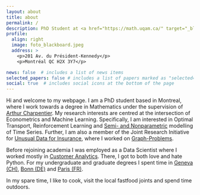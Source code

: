 ```yaml
---
layout: about
title: about
permalink: /
description: PhD Student at <a href="https://math.uqam.ca/" target="_blank">UQAM</a>
profile:
  align: right
  image: foto_blackboard.jpeg
  address: >
    <p>201 Av. du Président-Kennedy</p>
    <p>Montréal QC H2X 3Y7</p>

news: false  # includes a list of news items
selected_papers: false # includes a list of papers marked as "selected={true}"
social: true  # includes social icons at the bottom of the page
---
```


Hi and welcome to my webpage. I am a PhD student based in Montreal, where I work towards a degree in Mathematics under the supervision of [Arthur Charpentier](https://freakonometrics.github.io/). My research interests are centred at the intersection of Econometrics and Machine Learning. Specifically, I am interested in Optimal Transport, Reinforcement Learning and [Semi- and Nonparametric](/projects/semi_nonparametrics) modelling of Time Series. Further, I am also a member of the Joint Research Initiative for [Unusual Data for Insurance](https://jridata.github.io/), where I worked on [Graph-Problems](/projects/graph_problems). 

Before rejoining academia I was employed as a Data Scientist where I worked mostly in [Customer Analytics](https://en.wikipedia.org/wiki/Customer_analytics). There, I got to both love and hate Python. For my undergraduate and graduate degrees I spent time in [Geneva (CH)](https://www.unige.ch/gsi/en/), [Bonn (DE)](https://www.bgse.uni-bonn.de/en) and [Paris (FR)](https://www.ensae.fr/en/).

In my spare time, I like to cook, visit the local fastfood joints and spend time outdoors. 

